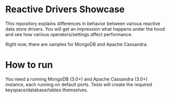 Reactive Drivers Showcase
=========================

This repository explains differences in behavior between various reactive data store drivers.
You will get an impression what happens under the hood and see how various operators/settings affect performance.

Right now, there are samples for MongoDB and Apache Cassandra.

# How to run

You need a running MongoDB (3.0+) and Apache Cassandra (3.0+) instance, each running on default ports.
Tests will create the required keyspace/database/tables themselves.
